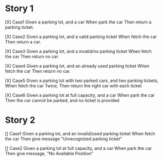 # Story 1
[X] Case1
Given a parking lot, and a car
When park the car
Then return a parking ticket.

[X] Case2
Given a parking lot, and a valid parking ticket
When fetch the car
Then return a car.

[X] Case3
Given a parking lot, and a invalid/no parking ticket
When fetch the car
Then return no car.

[X] Case4
Given a parking lot, and an already used parking ticket
When fetch the car
Then return no car.

[X] Case5
Given a parking lot with two parked cars, and two parking tickets,
When fetch the car Twice,
Then return the right car with each ticket

[X] Case6
Given a parking lot at full capacity, and a car
When park the car
Then the car cannot be parked, and no ticket is provided

# Story 2
[] Case1
Given a parking lot, and an invalid/used parking ticket
When fetch the car
Then give message "Unrecognized parking ticket"

[] Case2
Given a parking lot at full capacity, and a car
When park the car
Then give message, "No Available Position"
